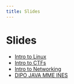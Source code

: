 ```yaml
---
title: Slides
---
```


# Slides

- [Intro to Linux](intro-to-linux.html)
- [Intro to CTFs](intro-to-ctfs.html)
- [Intro to Networking](intro-to-networking.html)
- [DIPO JAVA MME INES](dipo-java-mme-ines.html)
